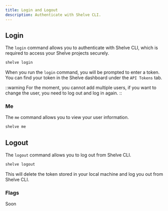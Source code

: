 ```yaml
---
title: Login and Logout
description: Authenticate with Shelve CLI.
---
```


## Login

The `login` command allows you to authenticate with Shelve CLI, which is required to access your Shelve projects securely.

```bash [terminal]
shelve login
```

When you run the `login` command, you will be prompted to enter a token. You can find your token in the Shelve dashboard under the `API Tokens` tab.

::warning
For the moment, you cannot add multiple users, if you want to change the user, you need to log out and log in again.
::

### Me

The `me` command allows you to view your user information.

```bash [terminal]
shelve me
```

## Logout

The `logout` command allows you to log out from Shelve CLI.

```bash [terminal]
shelve logout
```

This will delete the token stored in your local machine and log you out from Shelve CLI.

### Flags

Soon
